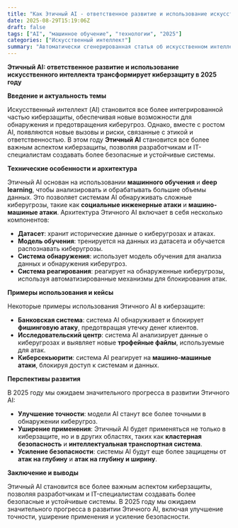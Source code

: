 ```yaml
---
title: "Как Этичный AI - ответственное развитие и использование искусственного интеллекта трансформирует в компьютерной безопасности и киберзащите в 2025 году"
date: 2025-08-29T15:19:06Z
draft: false
tags: ["AI", "машинное обучение", "технологии", "2025"]
categories: ["Искусственный интеллект"]
summary: "Автоматически сгенерированная статья об искусственном интеллекте"
---
```

**Этичный AI: ответственное развитие и использование искусственного интеллекта трансформирует киберзащиту в 2025 году**

**Введение и актуальность темы**

Искусственный интеллект (AI) становится все более интегрированной частью киберзащиты, обеспечивая новые возможности для обнаружения и предотвращения киберугроз. Однако, вместе с ростом AI, появляются новые вызовы и риски, связанные с этикой и ответственностью. В этом году **Этичный AI** становится все более важным аспектом киберзащиты, позволяя разработчикам и IT-специалистам создавать более безопасные и устойчивые системы.

**Технические особенности и архитектура**

Этичный AI основан на использовании **машинного обучения** и **deep learning**, чтобы анализировать и обрабатывать большие объемы данных. Это позволяет системам AI обнаруживать сложные киберугрозы, такие как **социальные инженерные атаки** и **машино-машиные атаки**. Архитектура Этичного AI включает в себя несколько компонентов:

* **Датасет**: хранит исторические данные о киберугрозах и атаках.
* **Модель обучения**: тренируется на данных из датасета и обучается распознавать киберугрозы.
* **Система обнаружения**: использует модель обучения для анализа данных и обнаружения киберугроз.
* **Система реагирования**: реагирует на обнаруженные киберугрозы, используя автоматизированные механизмы для блокирования атак.

**Примеры использования и кейсы**

Некоторые примеры использования Этичного AI в киберзащите:

* **Банковская система**: система AI обнаруживает и блокирует **фишинговую атаку**, предотвращая утечку денег клиентов.
* **Исследовательский центр**: система AI анализирует данные о киберугрозах и выявляет новые **трофейные файлы**, используемые для атак.
* **Киберсекьюрити**: система AI реагирует на **машино-машиные атаки**, блокируя доступ к системам и данных.

**Перспективы развития**

В 2025 году мы ожидаем значительного прогресса в развитии Этичного AI:

* **Улучшение точности**: модели AI станут все более точными в обнаружении киберугроз.
* **Уширение применения**: Этичный AI будет применяться не только в киберзащите, но и в других областях, таких как **кластерная безопасность** и **интеллектуальная транспортная система**.
* **Усиление безопасности**: системы AI будут еще более защищены от **атак на глубину** и **атак на глубину и ширину**.

**Заключение и выводы**

Этичный AI становится все более важным аспектом киберзащиты, позволяя разработчикам и IT-специалистам создавать более безопасные и устойчивые системы. В 2025 году мы ожидаем значительного прогресса в развитии Этичного AI, включая улучшение точности, уширение применения и усиление безопасности.
